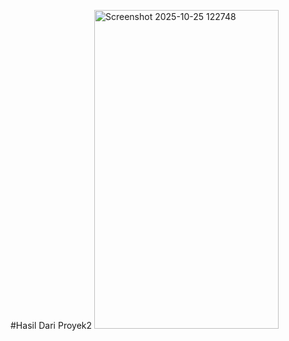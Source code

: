#Hasil Dari Proyek2
<img width="295" height="510" alt="Screenshot 2025-10-25 122748" src="https://github.com/user-attachments/assets/654165c2-8176-4104-99d1-730e539aae7f" />
